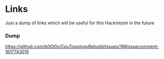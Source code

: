 # Links
Just a dump of links which will be useful for this Hackintosh in the future

### Dump
https://github.com/b00t0x/CpuTopologyRebuild/issues/16#issuecomment-1617743015

